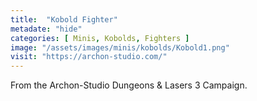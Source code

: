 ```yaml
---
title:  "Kobold Fighter"
metadate: "hide"
categories: [ Minis, Kobolds, Fighters ]
image: "/assets/images/minis/kobolds/Kobold1.png"
visit: "https://archon-studio.com/"
---
```

From the Archon-Studio Dungeons & Lasers 3 Campaign.
